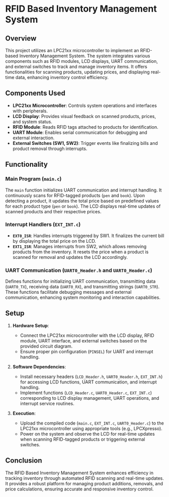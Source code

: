 # RFID Based Inventory Management System

## Overview

This project utilizes an LPC21xx microcontroller to implement an RFID-based Inventory Management System. The system integrates various components such as RFID modules, LCD displays, UART communication, and external switches to track and manage inventory items. It offers functionalities for scanning products, updating prices, and displaying real-time data, enhancing inventory control efficiency.

## Components Used

- **LPC21xx Microcontroller**: Controls system operations and interfaces with peripherals.
- **LCD Display**: Provides visual feedback on scanned products, prices, and system status.
- **RFID Module**: Reads RFID tags attached to products for identification.
- **UART Module**: Enables serial communication for debugging and external interaction.
- **External Switches (SW1, SW2)**: Trigger events like finalizing bills and product removal through interrupts.

## Functionality

### Main Program (`main.c`)

The `main` function initializes UART communication and interrupt handling. It continuously scans for RFID-tagged products (`pen` and `book`). Upon detecting a product, it updates the total price based on predefined values for each product type (`pen` or `book`). The LCD displays real-time updates of scanned products and their respective prices.

### Interrupt Handlers (`EXT_INT.c`)

- **`EXT0_ISR`**: Handles interrupts triggered by SW1. It finalizes the current bill by displaying the total price on the LCD.
- **`EXT1_ISR`**: Manages interrupts from SW2, which allows removing products from the inventory. It resets the price when a product is scanned for removal and updates the LCD accordingly.

### UART Communication (`UART0_Header.h` and `UART0_Header.c`)

Defines functions for initializing UART communication, transmitting data (`UART0_TX`), receiving data (`UART0_RX`), and transmitting strings (`UART0_STR`). These functions facilitate debugging messages and external communication, enhancing system monitoring and interaction capabilities.

## Setup

1. **Hardware Setup**:
   - Connect the LPC21xx microcontroller with the LCD display, RFID module, UART interface, and external switches based on the provided circuit diagram.
   - Ensure proper pin configuration (`PINSEL`) for UART and interrupt handling.

2. **Software Dependencies**:
   - Install necessary headers (`LCD_Header.h`, `UART0_Header.h`, `EXT_INT.h`) for accessing LCD functions, UART communication, and interrupt handling.
   - Implement functions (`LCD_Header.c`, `UART0_Header.c`, `EXT_INT.c`) corresponding to LCD display management, UART operations, and interrupt service routines.

3. **Execution**:
   - Upload the compiled code (`main.c`, `EXT_INT.c`, `UART0_Header.c`) to the LPC21xx microcontroller using appropriate tools (e.g., LPCXpresso).
   - Power on the system and observe the LCD for real-time updates when scanning RFID-tagged products or triggering external switches.

## Conclusion

The RFID Based Inventory Management System enhances efficiency in tracking inventory through automated RFID scanning and real-time updates. It provides a robust platform for managing product additions, removals, and price calculations, ensuring accurate and responsive inventory control.
